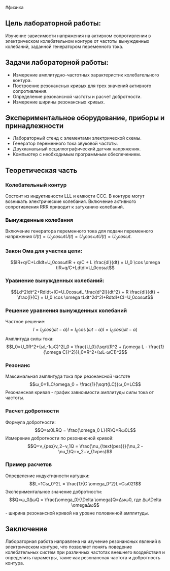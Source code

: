 #физика 
## Цель лабораторной работы:
Изучение зависимости напряжения на активном сопротивлении в электрическом колебательном контуре от частоты вынужденных колебаний, заданной генератором переменного тока.
## Задачи лабораторной работы:
- Измерение амплитудно-частотных характеристик колебательного контура.   
- Построение резонансных кривых для трех значений активного сопротивления.   
- Определение резонансной частоты и расчет добротности.   
- Измерение ширины резонансных кривых. 
## Экспериментальное оборудование, приборы и принадлежности   
- Лабораторный стенд с элементами электрической схемы.   
- Генератор переменного тока звуковой частоты.   
- Двухканальный осциллографический датчик напряжения.   
- Компьютер с необходимым программным обеспечением. 
## Теоретическая часть
### Колебательный контур  
Состоит из индуктивности LLL и емкости CCC. В контуре могут возникать электрические колебания.
Включение активного сопротивления RRR приводит к затуханию колебаний. 
### Вынужденные колебания   
Включение генератора переменного тока для подачи переменного напряжения $U(t)=U_0cos⁡ωtU(t) = U_0 \cos \omega tU(t)=U_0cosωt$.  
### Закон Ома для участка цепи: 
$$IR+q/C+LdIdt=U_0cos⁡ωtIR + q/C + L \frac{dI}{dt} = U_0 \cos \omega tIR+q/C+LdtdI=U_0cosωt$$
### Уравнение вынужденных колебаний: 
$$Ld^2Idt^2+RdIdt+IC=U_0cos⁡ωtL \frac{d^2I}{dt^2} + R \frac{dI}{dt} + \frac{I}{C} = U_0 \cos \omega tLdt^2d^2I+RdtdI+CI=U_0cosωt$$
### Решение уравнения вынужденных колебаний   
Частное решение: 
$$I=I_0cos⁡(ωt−α)I = I_0 \cos(\omega t - \alpha)I=I_0cos(ωt−α)$$Амплитуда силы тока: 
$$I_0=U_0R^2+(ωL-1ωC)^2I_0 = \frac{U_0}{\sqrt{R^2 + (\omega L - \frac{1}{\omega C})^2}}I_0=R^2+(ωL-ωC1)^2$$
### Резонанс
Максимальная амплитуда тока при резонансной частоте $$ω_0=1LC\omega_0 = \frac{1}{\sqrt{LC}}ω_0=LC$$
Резонансная кривая - график зависимости амплитуды силы тока от частоты. 
### Расчет добротности   
Формула добротности:
$$Q=ω0LRQ = \frac{\omega_0 L}{R}Q=Rω0L$$
Измерение добротности по резонансной кривой: 
$$Q=ν_{рез}ν_2−ν_1Q = \frac{\nu_{\text{рез}}}{\nu_2 - \nu_1}Q=ν_2−ν_{1νрез}$$
### Пример расчетов   
Определение индуктивности катушки: 
$$L=1Cω_0^2L = \frac{1}{C \omega_0^2}L=Cω021$$Экспериментальное значение добротности: $$Q=ω_0ΔωQ = \frac{\omega_0}{\Delta \omega}Q=Δωω0, где Δω\Delta \omegaΔω$$- ширина резонансной кривой на уровне половинной амплитуды. 
## Заключение 
Лабораторная работа направлена на изучение резонансных явлений в электрическом контуре, что позволяет понять поведение колебательных систем при различных частотах внешнего воздействия и определить параметры, такие как резонансная частота и добротность контура.